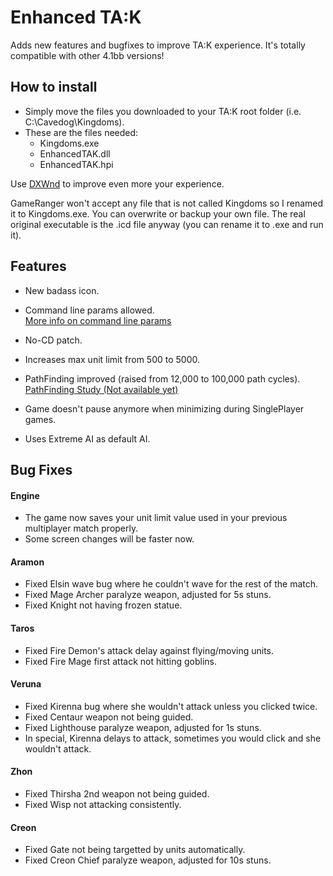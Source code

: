 # Enhanced TA:K
Adds new features and bugfixes to improve TA:K experience.
It's totally compatible with other 4.1bb versions!

## How to install

- Simply move the files you downloaded to your TA:K root folder (i.e. C:\Cavedog\Kingdoms).
- These are the files needed:
  - Kingdoms.exe
  - EnhancedTAK.dll
  - EnhancedTAK.hpi

Use [DXWnd](http://kingdoms.catsboard.com/t1522-how-to-use-dxwnd) to improve even more your experience.  

GameRanger won't accept any file that is not called Kingdoms so I renamed it to Kingdoms.exe. You can overwrite or backup your own file. The real original executable is the .icd file anyway (you can rename it to .exe and run it).

## Features
* New badass icon.

* Command line params allowed.  
  [More info on command line params](http://kingdoms.catsboard.com/t1257-tak-target-command-line-parameters)
* No-CD patch.

* Increases max unit limit from 500 to 5000.

* PathFinding improved (raised from 12,000 to 100,000 path cycles).  
  [PathFinding Study (Not available yet)]()

* Game doesn't pause anymore when minimizing during SinglePlayer games.

* Uses Extreme AI as default AI.

## Bug Fixes

#### Engine

- The game now saves your unit limit value used in your previous multiplayer match properly.
- Some screen changes will be faster now.

#### Aramon
- Fixed Elsin wave bug where he couldn't wave for the rest of the match.
- Fixed Mage Archer paralyze weapon, adjusted for 5s stuns.
- Fixed Knight not having frozen statue.

#### Taros
- Fixed Fire Demon's attack delay against flying/moving units.
- Fixed Fire Mage first attack not hitting goblins.

#### Veruna
- Fixed Kirenna bug where she wouldn't attack unless you clicked twice.
- Fixed Centaur weapon not being guided.
- Fixed Lighthouse paralyze weapon, adjusted for 1s stuns.
- In special, Kirenna delays to attack, sometimes you would click and she wouldn't attack.
  
#### Zhon
- Fixed Thirsha 2nd weapon not being guided.
- Fixed Wisp not attacking consistently.

#### Creon
- Fixed Gate not being targetted by units automatically.
- Fixed Creon Chief paralyze weapon, adjusted for 10s stuns.